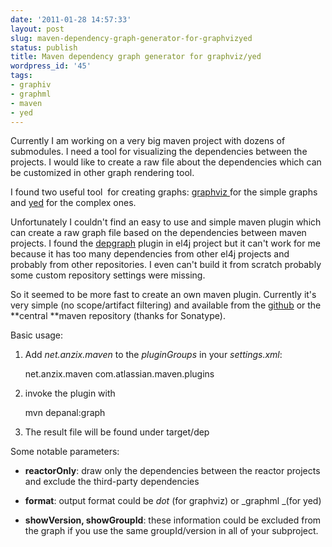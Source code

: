 ```yaml
---
date: '2011-01-28 14:57:33'
layout: post
slug: maven-dependency-graph-generator-for-graphvizyed
status: publish
title: Maven dependency graph generator for graphviz/yed
wordpress_id: '45'
tags:
- graphiv
- graphml
- maven
- yed
---
```


Currently I am working on a very big maven project with dozens of submodules. I need a tool for visualizing the dependencies between the projects. I would like to create a raw file about the dependencies which can be customized in other graph rendering tool.

I found two useful tool  for creating graphs: [graphviz ](http://www.graphviz.org/)for the simple graphs and [yed](http://www.yworks.com/en/products_yed_about.html) for the complex ones.

Unfortunately I couldn't find an easy to use and simple maven plugin which can create a raw graph file based on the dependencies between maven projects. I found the [depgraph](http://el4j.sourceforge.net/plugins/maven-depgraph-plugin/index.html) plugin in el4j project but it can't work for me because it has too many dependencies from other el4j projects and probably from other repositories. I even can't build it from scratch probably some custom repository settings were missing.

So it seemed to be more fast to create an own maven plugin. Currently it's very simple (no scope/artifact filtering) and available from the [github](https://github.com/elek/depgraphviz) or the **central **maven repository (thanks for Sonatype).

Basic usage:

1. Add _net.anzix.maven_ to the _pluginGroups_ in your _settings.xml_:

    <plugingroups>
       <plugingroup>net.anzix.maven</plugingroup>
       <plugingroup>com.atlassian.maven.plugins</plugingroup>
    </plugingroups>
    
2. invoke the plugin with
    
    mvn depanal:graph
    
3. The result file will be found under target/dep

Some notable parameters:
	
  * **reactorOnly**: draw only the dependencies between the reactor projects and exclude the third-party dependencies
	
  * **format**: output format could be _dot_ (for graphviz) or _graphml _(for yed)

  * **showVersion, showGroupId**: these information could be excluded from the graph if you use the same groupId/version in all of your subproject.


